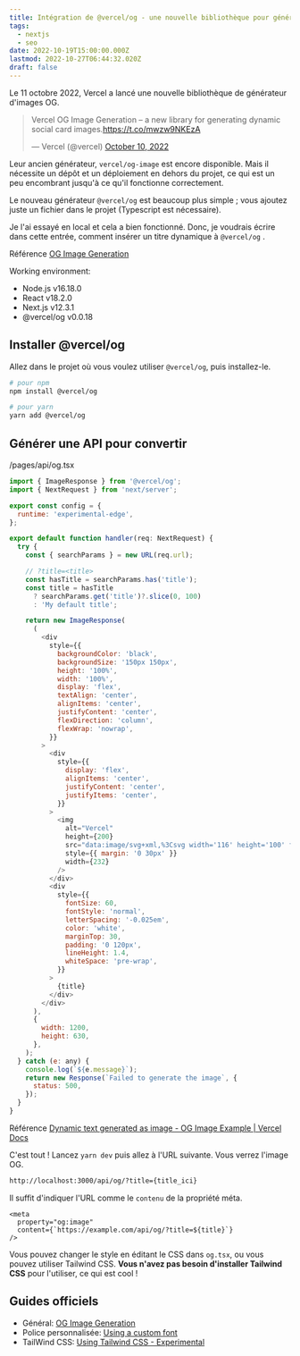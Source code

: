 ```yaml
---
title: Intégration de @vercel/og - une nouvelle bibliothèque pour générer l'image OG
tags:
  - nextjs
  - seo
date: 2022-10-19T15:00:00.000Z
lastmod: 2022-10-27T06:44:32.020Z
draft: false
---
```


Le 11 octobre 2022, Vercel a lancé une nouvelle bibliothèque de générateur d'images OG.

<blockquote class="twitter-tweet" data-theme="dark"><p lang="en" dir="ltr">Vercel OG Image Generation – a new library for generating dynamic social card images.<a href="https://t.co/mwzw9NKEzA">https://t.co/mwzw9NKEzA</a></p>&mdash; Vercel (@vercel) <a href="https://twitter.com/vercel/status/1579561293069316096?ref_src=twsrc%5Etfw">October 10, 2022</a></blockquote>

Leur ancien générateur, `vercel/og-image` est encore disponible. Mais il nécessite un dépôt et un déploiement en dehors du projet, ce qui est un peu encombrant jusqu'à ce qu'il fonctionne correctement.

Le nouveau générateur `@vercel/og` est beaucoup plus simple ; vous ajoutez juste un fichier dans le projet (Typescript est nécessaire).

Je l'ai essayé en local et cela a bien fonctionné. Donc, je voudrais écrire dans cette entrée, comment insérer un titre dynamique à `@vercel/og` .

<span class="label warning">Référence</span> [OG Image Generation](https://vercel.com/docs/concepts/functions/edge-functions/og-image-generation)

Working environment:

- Node.js v16.18.0
- React v18.2.0
- Next.js v12.3.1
- @vercel/og v0.0.18

## Installer @vercel/og

Allez dans le projet où vous voulez utiliser `@vercel/og`, puis installez-le.

```bash
# pour npm
npm install @vercel/og

# pour yarn
yarn add @vercel/og
```

## Générer une API pour convertir

<div class="filename">/pages/api/og.tsx</div>

```js
import { ImageResponse } from '@vercel/og';
import { NextRequest } from 'next/server';

export const config = {
  runtime: 'experimental-edge',
};

export default function handler(req: NextRequest) {
  try {
    const { searchParams } = new URL(req.url);

    // ?title=<title>
    const hasTitle = searchParams.has('title');
    const title = hasTitle
      ? searchParams.get('title')?.slice(0, 100)
      : 'My default title';

    return new ImageResponse(
      (
        <div
          style={{
            backgroundColor: 'black',
            backgroundSize: '150px 150px',
            height: '100%',
            width: '100%',
            display: 'flex',
            textAlign: 'center',
            alignItems: 'center',
            justifyContent: 'center',
            flexDirection: 'column',
            flexWrap: 'nowrap',
          }}
        >
          <div
            style={{
              display: 'flex',
              alignItems: 'center',
              justifyContent: 'center',
              justifyItems: 'center',
            }}
          >
            <img
              alt="Vercel"
              height={200}
              src="data:image/svg+xml,%3Csvg width='116' height='100' fill='white' xmlns='http://www.w3.org/2000/svg'%3E%3Cpath d='M57.5 0L115 100H0L57.5 0z' /%3E%3C/svg%3E"
              style={{ margin: '0 30px' }}
              width={232}
            />
          </div>
          <div
            style={{
              fontSize: 60,
              fontStyle: 'normal',
              letterSpacing: '-0.025em',
              color: 'white',
              marginTop: 30,
              padding: '0 120px',
              lineHeight: 1.4,
              whiteSpace: 'pre-wrap',
            }}
          >
            {title}
          </div>
        </div>
      ),
      {
        width: 1200,
        height: 630,
      },
    );
  } catch (e: any) {
    console.log(`${e.message}`);
    return new Response(`Failed to generate the image`, {
      status: 500,
    });
  }
}
```

<span class="label warning">Référence</span> [Dynamic text generated as image - OG Image Example | Vercel Docs](https://vercel.com/docs/concepts/functions/edge-functions/og-image-examples#dynamic-text-generated-as-image)

C'est tout ! Lancez `yarn dev` puis allez à l'URL suivante. Vous verrez l'image OG.

```html
http://localhost:3000/api/og/?title={title_ici}
```

Il suffit d'indiquer l'URL comme le `contenu` de la propriété méta.

```text
<meta
  property="og:image"
  content={`https://example.com/api/og/?title=${title}`}
/>
```

Vous pouvez changer le style en éditant le CSS dans `og.tsx`, ou vous pouvez utiliser Tailwind CSS. **Vous n'avez pas besoin d'installer Tailwind CSS** pour l'utiliser, ce qui est cool !

## Guides officiels

- Général: [OG Image Generation](https://vercel.com/docs/concepts/functions/edge-functions/og-image-generation)
- Police personnalisée: [Using a custom font](https://vercel.com/docs/concepts/functions/edge-functions/og-image-examples#using-a-custom-font)
- TailWind CSS: [Using Tailwind CSS - Experimental](https://vercel.com/docs/concepts/functions/edge-functions/og-image-examples#using-tailwind-css---experimental)
